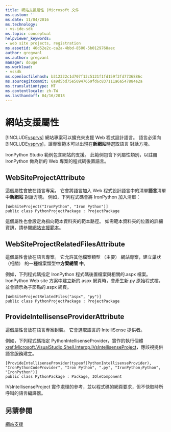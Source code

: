 ```yaml
---
title: 網站支援屬性 |Microsoft 文件
ms.custom: ''
ms.date: 11/04/2016
ms.technology:
- vs-ide-sdk
ms.topic: conceptual
helpviewer_keywords:
- web site projects, registration
ms.assetid: 46d52e2c-ca2a-4bbd-8500-5b0129768aec
author: gregvanl
ms.author: gregvanl
manager: douge
ms.workload:
- vssdk
ms.openlocfilehash: b312322c1d707f13c5121f1fd159f3fd7736886c
ms.sourcegitcommit: 6a9d5bd75e50947659fd6c837111a6a547884e2a
ms.translationtype: MT
ms.contentlocale: zh-TW
ms.lasthandoff: 04/16/2018
---
```

# <a name="web-site-support-attributes"></a>網站支援屬性
[!INCLUDE[vsprvs](../../code-quality/includes/vsprvs_md.md)] 網站專案可以擴充來支援 Web 程式設計語言。 語言必須向[!INCLUDE[vsprvs](../../code-quality/includes/vsprvs_md.md)]，讓專案範本可以出現在**新網站**時選取語言 對話方塊。

IronPython Studio 範例包含網站的支援。 此範例包含下列屬性類別，以註冊 IronPython 做為新的 Web 專案的程式碼後置語言。

## <a name="websiteprojectattribute"></a>WebSiteProjectAttribute
 這個屬性會放在語言專案。 它會將語言加入 Web 程式設計語言中的清單**語言**清單中**新網站** 對話方塊。 例如，下列程式碼會將 IronPython 加入清單：

```
[WebSiteProject("IronPython", "Iron Python")]
public class PythonProjectPackage : ProjectPackage
```

 這個屬性也會設定為指向範本資料夾的範本路徑。 如需範本資料夾的位置的詳細資訊，請參閱[網站支援範本](../../extensibility/internals/web-site-support-templates.md)。

## <a name="websiteprojectrelatedfilesattribute"></a>WebSiteProjectRelatedFilesAttribute
 這個屬性會放在語言專案。 它允許其他檔案類型 （主要） 網站專案，建立巢狀 （相關） 的一種檔案類型中**方案總管 中**。

 例如，下列程式碼指定 IronPython 程式碼後置檔案與相關的.aspx 檔案。 IronPython Web site 方案中建立新的.aspx 網頁時，會產生新.py 原始程式檔，並會顯示為子節點的.aspx 網頁。

```
[WebSiteProjectRelatedFiles("aspx", "py")]
public class PythonProjectPackage : ProjectPackage
```

## <a name="provideintellisenseproviderattribute"></a>ProvideIntellisenseProviderAttribute
 這個屬性會放在語言專案封裝。 它會選取語言的 IntelliSense 提供者。

 例如，下列程式碼指定 PythonIntellisenseProvider，實作的執行個體<xref:Microsoft.VisualStudio.Shell.Interop.IVsIntellisenseProject>，應該視提供語言服務建立。

```
[ProvideIntellisenseProvider(typeof(PythonIntellisenseProvider), "IronPythonCodeProvider", "Iron Python", ".py", "IronPython;Python", "IronPython")]
public class PythonPackage : Package, IOleComponent
```

 IVsIntellisenseProject 實作處理的參考，並以程式碼的網頁要求，但不快取時所呼叫的語言編譯器。

## <a name="see-also"></a>另請參閱
 [網站支援](../../extensibility/internals/web-site-support.md)